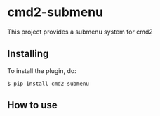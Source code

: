 # cmd2-submenu
This project provides a submenu system for cmd2

## Installing
To install the plugin, do:
```
$ pip install cmd2-submenu
```

## How to use

